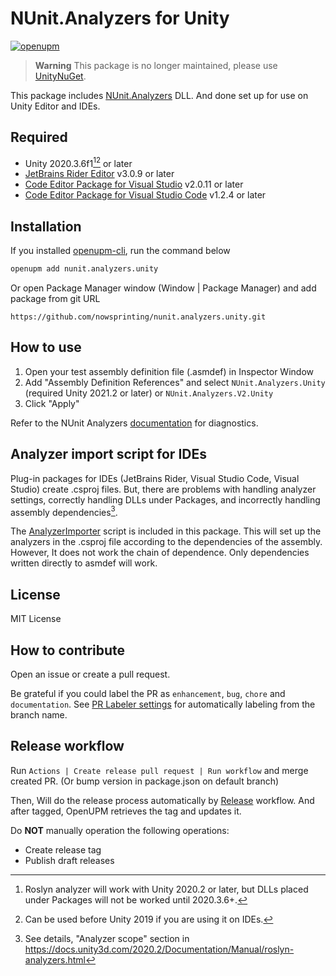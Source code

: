 # NUnit.Analyzers for Unity

[![openupm](https://img.shields.io/npm/v/nunit.analyzers.unity?label=openupm&registry_uri=https://package.openupm.com)](https://openupm.com/packages/nunit.analyzers.unity/)

> **Warning**
> This package is no longer maintained, please use [UnityNuGet](https://github.com/xoofx/UnityNuGet).

This package includes [NUnit.Analyzers](https://github.com/nunit/nunit.analyzers) DLL. And done set up for use on Unity
Editor and IDEs.


## Required

* Unity 2020.3.6f1[^1][^2] or later
* [JetBrains Rider Editor](https://docs.unity3d.com/Packages/com.unity.ide.rider@latest) v3.0.9 or later
* [Code Editor Package for Visual Studio](https://docs.unity3d.com/Packages/com.unity.ide.visualstudio@latest) v2.0.11 or later
* [Code Editor Package for Visual Studio Code](https://docs.unity3d.com/Packages/com.unity.ide.vscode@latest) v1.2.4 or later

[^1]: Roslyn analyzer will work with Unity 2020.2 or later, but DLLs placed under Packages will not be worked until 2020.3.6+.
[^2]: Can be used before Unity 2019 if you are using it on IDEs.


## Installation

If you installed [openupm-cli](https://github.com/openupm/openupm-cli), run the command below

```bash
openupm add nunit.analyzers.unity
```

Or open Package Manager window (Window | Package Manager) and add package from git URL

```
https://github.com/nowsprinting/nunit.analyzers.unity.git
```


## How to use

1. Open your test assembly definition file (.asmdef) in Inspector Window
2. Add "Assembly Definition References" and select `NUnit.Analyzers.Unity` (required Unity 2021.2 or later) or `NUnit.Analyzers.V2.Unity`
3. Click "Apply"

Refer to the NUnit Analyzers [documentation](https://github.com/nunit/nunit.analyzers/blob/master/documentation/index.md) for diagnostics.


## Analyzer import script for IDEs

Plug-in packages for IDEs (JetBrains Rider, Visual Studio Code, Visual Studio) create .csproj files.
But, there are problems with handling analyzer settings, correctly handling DLLs under Packages, and incorrectly handling assembly dependencies[^4].

[^4]: See details, "Analyzer scope" section in https://docs.unity3d.com/2020.2/Documentation/Manual/roslyn-analyzers.html

The [AnalyzerImporter](https://gist.github.com/nowsprinting/d303785b006f6c1ebd5dd12ecbe1a4ec) script is included in this package.
This will set up the analyzers in the .csproj file according to the dependencies of the assembly.
However, It does not work the chain of dependence. Only dependencies written directly to asmdef will work.


## License

MIT License


## How to contribute

Open an issue or create a pull request.

Be grateful if you could label the PR as `enhancement`, `bug`, `chore` and `documentation`. See [PR Labeler settings](.github/pr-labeler.yml) for automatically labeling from the branch name.


## Release workflow

Run `Actions | Create release pull request | Run workflow` and merge created PR.
(Or bump version in package.json on default branch)

Then, Will do the release process automatically by [Release](.github/workflows/release.yml) workflow.
And after tagged, OpenUPM retrieves the tag and updates it.

Do **NOT** manually operation the following operations:

- Create release tag
- Publish draft releases
